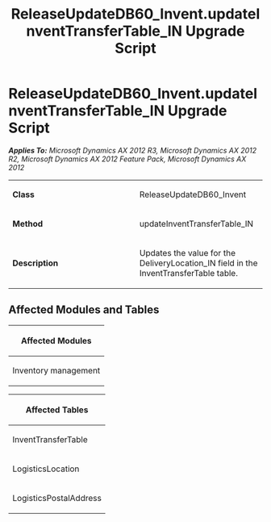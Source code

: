﻿---
title: ReleaseUpdateDB60_Invent.updateInventTransferTable_IN Upgrade Script
TOCTitle: ReleaseUpdateDB60_Invent.updateInventTransferTable_IN Upgrade Script
ms:assetid: 2535695f-2b5b-0154-4aed-f6905de20401
ms:mtpsurl: https://msdn.microsoft.com/en-us/library/JJ685010(v=AX.60)
ms:contentKeyID: 49707210
ms.date: 05/18/2015
mtps_version: v=AX.60
---

# ReleaseUpdateDB60\_Invent.updateInventTransferTable\_IN Upgrade Script 


_**Applies To:** Microsoft Dynamics AX 2012 R3, Microsoft Dynamics AX 2012 R2, Microsoft Dynamics AX 2012 Feature Pack, Microsoft Dynamics AX 2012_

<table>
<colgroup>
<col style="width: 50%" />
<col style="width: 50%" />
</colgroup>
<tbody>
<tr class="odd">
<td><p><strong>Class</strong></p></td>
<td><p>ReleaseUpdateDB60_Invent</p></td>
</tr>
<tr class="even">
<td><p><strong>Method</strong></p></td>
<td><p>updateInventTransferTable_IN</p></td>
</tr>
<tr class="odd">
<td><p><strong>Description</strong></p></td>
<td><p>Updates the value for the DeliveryLocation_IN field in the InventTransferTable table.</p></td>
</tr>
</tbody>
</table>


## Affected Modules and Tables

<table>
<colgroup>
<col style="width: 100%" />
</colgroup>
<thead>
<tr class="header">
<th><p>Affected Modules</p></th>
</tr>
</thead>
<tbody>
<tr class="odd">
<td><p>Inventory management</p></td>
</tr>
</tbody>
</table>


<table>
<colgroup>
<col style="width: 100%" />
</colgroup>
<thead>
<tr class="header">
<th><p>Affected Tables</p></th>
</tr>
</thead>
<tbody>
<tr class="odd">
<td><p>InventTransferTable</p></td>
</tr>
<tr class="even">
<td><p>LogisticsLocation</p></td>
</tr>
<tr class="odd">
<td><p>LogisticsPostalAddress</p></td>
</tr>
</tbody>
</table>

  


